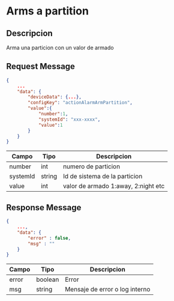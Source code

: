 # Arms a partition

## Descripcion

Arma una particion con un valor de armado

## Request Message

```json
{
    ...
    "data": {
        "deviceData": {...},
        "configKey": "actionAlarmArmPartition",
        "value":{
            "number":1,
            "systemId": "xxx-xxxx",
            "value":1
        }
    }
}

```

| Campo    | Tipo   | Descripcion                         |
| -------- | ------ | ----------------------------------- |
| number   | int    | numero de particion                 |
| systemId | string | Id de sistema de la particion       |
| value    | int     | valor de armado 1:away, 2:night etc |

## Response Message

```json
{
    ...,
    "data": {
        "error" : false,
        "msg" : ""
    }
}
```

| Campo | Tipo    | Descripcion                    |
| ----- | ------- | ------------------------------ |
| error | boolean | Error                          |
| msg   | string  | Mensaje de error o log interno |
